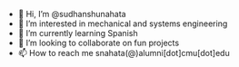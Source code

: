 - 👋 Hi, I’m @sudhanshunahata
- 👀 I’m interested in mechanical and systems engineering
- 🌱 I’m currently learning Spanish
- 💞️ I’m looking to collaborate on fun projects
- 📫 How to reach me snahata(@)alumni[dot]cmu[dot]edu

<!---
sudhanshunahata/sudhanshunahata is a ✨ special ✨ repository because its `README.md` (this file) appears on your GitHub profile.
You can click the Preview link to take a look at your changes.
--->
